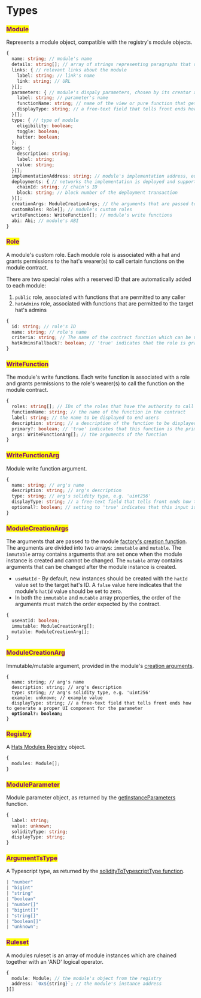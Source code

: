 # Types

### <mark style="color:purple;">Module</mark>

Represents a module object, compatible with the registry's module objects.

```typescript
{
  name: string; // module's name
  details: string[]; // array of strings representing paragraphs that describe the module to end users.
  links: { // relevant links about the module
    label: string; // link's name
    link: string; // URL
  }[];
  parameters: { // module's dispaly parameters, chosen by its creator as relevant for dispaly to end users
    label: string; // parameter's name
    functionName: string; // name of the view or pure function that gets the parameter value
    displayType: string; // a free-text field that tells front ends how to generate a proper UI component for the parameter
  }[];
  type: { // type of module
    eligibility: boolean;
    toggle: boolean;
    hatter: boolean;
  };
  tags: {
    description: string;
    label: string;
    value: string;
  }[];
  implementationAddress: string; // module's implementation address, equal in every network
  deployments: { // networks the implementation is deployed and supported
    chainId: string; // chain's ID
    block: string; // block number of the deployment transaction
  }[];
  creationArgs: ModuleCreationArgs; // the arguments that are passed to the module factory's creation function
  customRoles: Role[]; // module's custom roles
  writeFunctions: WriteFunction[]; // module's write functions
  abi: Abi; // module's ABI
}
```

### <mark style="color:purple;">Role</mark>

A module's custom role. Each module role is associated with a hat and grants permissions to the hat's wearer(s) to call certain functions on the module contract.

There are two special roles with a reserved ID that are automatically added to each module:

1. `public` role, associated with functions that are permitted to any caller
2. `hatAdmins` role, associated with functions that are permitted to the target hat's admins

```typescript
{
  id: string; // role's ID
  name: string; // role's name
  criteria: string; // The name of the contract function which can be used to retrieve the role's hat
  hatAdminsFallback?: boolean; // 'true' indicates that the role is granted to the target hat's admin(s) if/when the role's criteria function returns zero.
}
```

### <mark style="color:purple;">WriteFunction</mark>

The module's write functions. Each write function is associated with a role and grants permissions to the role's wearer(s) to call the function on the module contract.

```typescript
{
  roles: string[]; // IDs of the roles that have the authority to call the function
  functionName: string; // the name of the function in the contract
  label: string; // the name to be displayed to end users
  description: string; // a description of the function to be displayed to end users
  primary?: boolean; // 'true' indicates that this function is the primary function of the roles it is associated with. Front ends can use this information to display the function more prominently for each role
  args: WriteFunctionArg[]; // the arguments of the function
}
```

### <mark style="color:purple;">WriteFunctionArg</mark>

Module write function argument.

```typescript
{
  name: string; // arg's name 
  description: string; // arg's description
  type: string; // arg's solidity type, e.g. 'uint256'
  displayType: string; // a free-text field that tells front ends how to generate a proper UI component for the parameter
  optional?: boolean; // setting to 'true' indicates that this input is optional
}
```

### <mark style="color:purple;">ModuleCreationArgs</mark>

The arguments that are passed to the module [factory's creation function](create-new-instance-s.md#createnewinstance). The arguments are divided into two arrays: `immutable` and `mutable`. The `immutable` array contains arguments that are set once when the module instance is created and cannot be changed. The `mutable` array contains arguments that can be changed after the module instance is created.

* `useHatId` - By default, new instances should be created with the `hatId` value set to the target hat's ID.  A `false` value here indicates that the module's `hatId` value should be set to zero.
* In both the `immutable` and `mutable` array properties, the order of the arguments must match the order expected by the contract.

```typescript
{
  useHatId: boolean; 
  immutable: ModuleCreationArg[];
  mutable: ModuleCreationArg[];
}
```

### <mark style="color:purple;">ModuleCreationArg</mark>

Immutable/mutable argument, provided in the module's [creation arguments](types.md#modulecreationargs).

<pre class="language-typescript"><code class="lang-typescript">{
  name: string; // arg's name
  description: string; // arg's description
  type: string; // arg's solidity type, e.g. 'uint256'
  example: unknown; // example value 
  displayType: string; // a free-text field that tells front ends how to generate a proper UI component for the parameter
<strong>  optional?: boolean;
</strong>}
</code></pre>

### <mark style="color:purple;">Registry</mark>

A [Hats Modules Registry](../building-hats-modules/modules-registry.md) object.

```typescript
{
  modules: Module[];
}
```

### <mark style="color:purple;">ModuleParameter</mark>

Module parameter object, as returned by the [getInstanceParameters](interact-with-instances.md#getinstanceparameters) function.

```typescript
{
  label: string;
  value: unknown;
  solidityType: string;
  displayType: string;
}
```

### <mark style="color:purple;">ArgumentTsType</mark>

A Typescript type, as returned by the [solidityToTypescriptType function](utilities.md#soliditytotypescripttype).

```typescript
| "number"
| "bigint"
| "string"
| "boolean"
| "number[]"
| "bigint[]"
| "string[]"
| "boolean[]"
| "unknown";
```

### <mark style="color:purple;">Ruleset</mark>

A modules ruleset is an array of module instances which are chained together with an 'AND' logical operator.&#x20;

```typescript
{
  module: Module; // the module's object from the registry
  address: `0x${string}`; // the module's instance address
}[]
```
